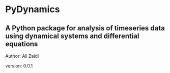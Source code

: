 # PyDynamics

## A Python package for analysis of timeseries data using dynamical systems and differential equations


Author: Ali Zaidi

version: 0.0.1